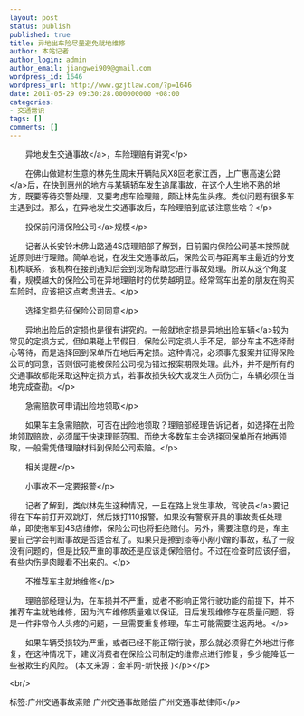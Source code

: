 ```yaml
---
layout: post
status: publish
published: true
title: 异地出车险尽量避免就地维修
author: 本站记者
author_login: admin
author_email: jiangwei909@gmail.com
wordpress_id: 1646
wordpress_url: http://www.gzjtlaw.com/?p=1646
date: 2011-05-29 09:30:28.000000000 +08:00
categories:
- 交通常识
tags: []
comments: []
---
```

<p><p>　　异地发生<a>交通事故<&#47;a>，车险理赔有讲究<&#47;p><p>　　在佛山做建材生意的林先生周末开辆陆风X8回老家江西，上广惠<a>高速公路<&#47;a>后，在快到惠州的地方与某辆轿车发生追尾事故，在这个人生地不熟的地方，既要等待交警处理，又要考虑车险理赔，颇让林先生头疼。类似问题有很多车主遇到过。那么，在异地发生交通事故后，车险理赔到底该注意些啥？<&#47;p><p>　　投保前问清<a>保险公司<&#47;a>规模<&#47;p><p>　　记者从长安铃木佛山路通4S店理赔部了解到，目前国内保险公司基本按照就近原则进行理赔。简单地说，在发生交通事故后，保险公司与距离车主最近的分支机构联系，该机构在接到通知后会到现场帮助您进行事故处理。所以从这个角度看，规模越大的保险公司在异地理赔时的优势越明显。经常驾车出差的朋友在购买车险时，应该把这点考虑进去。<&#47;p><p>　　选择定损先征保险公司同意<&#47;p><p>　　异地出险后的定损也是很有讲究的。一般就地定损是异地出险<a>车辆<&#47;a>较为常见的定损方式，但如果碰上节假日，保险公司定损人手不足，部分车主不选择耐心等待，而是选择回到保单所在地后再定损。这种情况，必须事先报案并征得保险公司的同意，否则很可能被保险公司视为错过报案期限处理。此外，并不是所有的交通事故都能采取这种定损方式，若事故损失较大或发生人员伤亡，车辆必须在当地完成查勘。<&#47;p><p>　　急需赔款可申请出险地领取<&#47;p><p>　　如果车主急需赔款，可否在出险地领取？理赔部经理告诉记者，如选择在出险地领取赔款，必须属于快速理赔范围。而绝大多数车主会选择回保单所在地再领取，一般需凭借理赔材料到保险公司索赔。<&#47;p><p>　　相关提醒<&#47;p><p>　　小事故不一定要报警<&#47;p><p>　　记者了解到，类似林先生这种情况，一旦在路上发生事故，<a>驾驶员<&#47;a>要记得在下车前打开双跳灯，然后拨打110报警。如果没有警察开具的事故责任处理单，即使拖车到4S店维修，保险公司也将拒绝赔付。另外，需要注意的是，车主要自己学会判断事故是否适合私了。如果只是擦到漆等小剐小蹭的事故，私了一般没有问题的，但是比较严重的事故还是应该走保险赔付。不过在检查时应该仔细，有些内伤是肉眼看不出来的。<&#47;p><p>　　不推荐车主就地维修<&#47;p><p>　　理赔部经理认为，在车损并不严重，或者不影响正常行驶功能的前提下，并不推荐车主就地维修，因为汽车维修质量难以保证，日后发现维修存在质量问题，将是一件非常令人头疼的问题，一旦需要重复修理，车主可能需要往返两地。<&#47;p><p>　　如果车辆受损较为严重，或者已经不能正常行驶，那么就必须得在外地进行修复，在这种情况下，建议消费者在保险公司制定的维修点进行修复，多少能降低一些被欺生的风险。 (本文来源：金羊网-新快报 )<&#47;p><&#47;p><br&#47;><p>标签:广州交通事故索赔 广州交通事故赔偿 广州交通事故律师<&#47;p>
